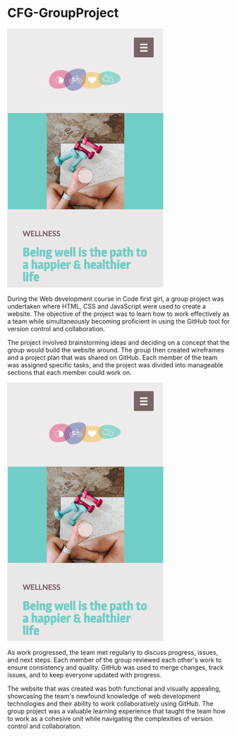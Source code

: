 # CFG-GroupProject

![homepage](https://github.com/carolinygaldino/CFG-GroupProject/blob/main/CFG%20-%20GroupProject/images/homepage.png)
<p>
During the Web development course in Code first girl, a group project was undertaken where HTML, CSS and JavaScript were used to create a website. The objective of the project was to learn how to work effectively as a team while simultaneously becoming proficient in using the GitHub tool for version control and collaboration.

The project involved brainstorming ideas and deciding on a concept that the group would build the website around. The group then created wireframes and a project plan that was shared on GitHub. Each member of the team was assigned specific tasks, and the project was divided into manageable sections that each member could work on.
  
![homepage](https://github.com/carolinygaldino/CFG-GroupProject/blob/main/CFG%20-%20GroupProject/images/homepage.png)  

As work progressed, the team met regularly to discuss progress, issues, and next steps. Each member of the group reviewed each other's work to ensure consistency and quality. GitHub was used to merge changes, track issues, and to keep everyone updated with progress.

The website that was created was both functional and visually appealing, showcasing the team's newfound knowledge of web development technologies and their ability to work collaboratively using GitHub. The group project was a valuable learning experience that taught the team how to work as a cohesive unit while navigating the complexities of version control and collaboration.</p>
